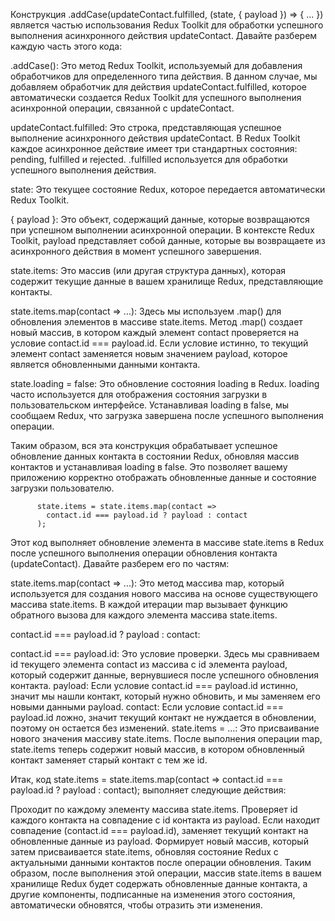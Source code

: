 Конструкция .addCase(updateContact.fulfilled, (state, { payload }) => { ... })
является частью использования Redux Toolkit для обработки успешного выполнения
асинхронного действия updateContact. Давайте разберем каждую часть этого кода:

.addCase(): Это метод Redux Toolkit, используемый для добавления обработчиков
для определенного типа действия. В данном случае, мы добавляем обработчик для
действия updateContact.fulfilled, которое автоматически создается Redux Toolkit
для успешного выполнения асинхронной операции, связанной с updateContact.

updateContact.fulfilled: Это строка, представляющая успешное выполнение
асинхронного действия updateContact. В Redux Toolkit каждое асинхронное действие
имеет три стандартных состояния: pending, fulfilled и rejected. .fulfilled
используется для обработки успешного выполнения действия.

state: Это текущее состояние Redux, которое передается автоматически Redux
Toolkit.

{ payload }: Это объект, содержащий данные, которые возвращаются при успешном
выполнении асинхронной операции. В контексте Redux Toolkit, payload представляет
собой данные, которые вы возвращаете из асинхронного действия в момент успешного
завершения.

state.items: Это массив (или другая структура данных), которая содержит текущие
данные в вашем хранилище Redux, представляющие контакты.

state.items.map(contact => ...): Здесь мы используем .map() для обновления
элементов в массиве state.items. Метод .map() создает новый массив, в котором
каждый элемент contact проверяется на условие contact.id === payload.id. Если
условие истинно, то текущий элемент contact заменяется новым значением payload,
которое является обновленными данными контакта.

state.loading = false: Это обновление состояния loading в Redux. loading часто
используется для отображения состояния загрузки в пользовательском интерфейсе.
Устанавливая loading в false, мы сообщаем Redux, что загрузка завершена после
успешного выполнения операции.

Таким образом, вся эта конструкция обрабатывает успешное обновление данных
контакта в состоянии Redux, обновляя массив контактов и устанавливая loading в
false. Это позволяет вашему приложению корректно отображать обновленные данные и
состояние загрузки пользователю.

          state.items = state.items.map(contact =>
            contact.id === payload.id ? payload : contact
          );

Этот код выполняет обновление элемента в массиве state.items в Redux после
успешного выполнения операции обновления контакта (updateContact). Давайте
разберем его по частям:

state.items.map(contact => ...): Это метод массива map, который используется для
создания нового массива на основе существующего массива state.items. В каждой
итерации map вызывает функцию обратного вызова для каждого элемента массива
state.items.

contact.id === payload.id ? payload : contact:

contact.id === payload.id: Это условие проверки. Здесь мы сравниваем id текущего
элемента contact из массива с id элемента payload, который содержит данные,
вернувшиеся после успешного обновления контакта. payload: Если условие
contact.id === payload.id истинно, значит мы нашли контакт, который нужно
обновить, и мы заменяем его новыми данными payload. contact: Если условие
contact.id === payload.id ложно, значит текущий контакт не нуждается в
обновлении, поэтому он остается без изменений. state.items = ...: Это
присваивание нового значения массиву state.items. После выполнения операции map,
state.items теперь содержит новый массив, в котором обновленный контакт заменяет
старый контакт с тем же id.

Итак, код state.items = state.items.map(contact => contact.id === payload.id ?
payload : contact); выполняет следующие действия:

Проходит по каждому элементу массива state.items. Проверяет id каждого контакта
на совпадение с id контакта из payload. Если находит совпадение (contact.id ===
payload.id), заменяет текущий контакт на обновленные данные из payload.
Формирует новый массив, который затем присваивается state.items, обновляя
состояние Redux с актуальными данными контактов после операции обновления. Таким
образом, после выполнения этой операции, массив state.items в вашем хранилище
Redux будет содержать обновленные данные контакта, а другие компоненты,
подписанные на изменения этого состояния, автоматически обновятся, чтобы
отразить эти изменения.
